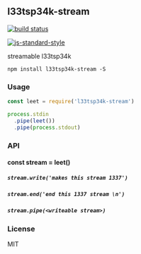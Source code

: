 ## l33tsp34k-stream

[![build status](http://img.shields.io/travis/jekrb/l33tsp34k-stream.svg?style=flat)](http://travis-ci.org/jekrb/l33tsp34k-stream)

[![js-standard-style](https://cdn.rawgit.com/feross/standard/master/badge.svg)](https://github.com/feross/standard)


streamable l33tsp34k

```
npm install l33tsp34k-stream -S
```

### Usage

``` js
const leet = require('l33tsp34k-stream')

process.stdin
  .pipe(leet())
  .pipe(process.stdout)
```

### API

#### const stream = leet()


##### `stream.write('makes this stream 1337')`
##### `stream.end('end this 1337 stream \n')`
##### `stream.pipe(<writeable stream>)`



### License

MIT

